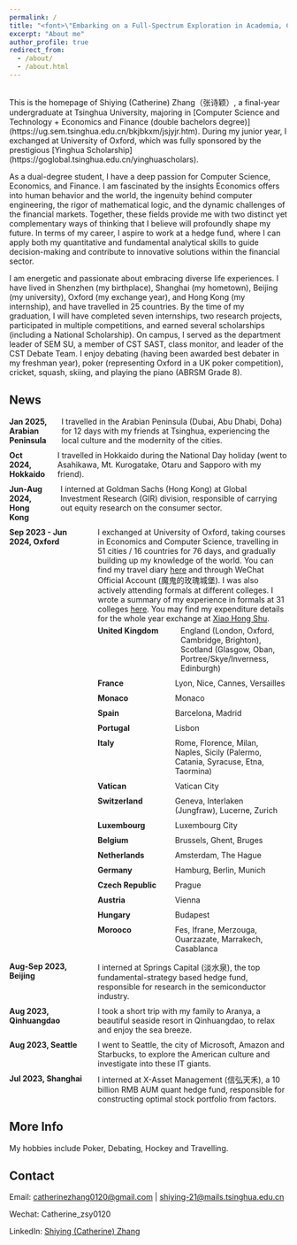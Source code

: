 ```yaml
---
permalink: /
title: "<font>\"Embarking on a Full-Spectrum Exploration in Academia, Career and Life.\"<font> "
excerpt: "About me"
author_profile: true
redirect_from: 
  - /about/
  - /about.html
---
```


<br />
This is the homepage of Shiying (Catherine) Zhang（张诗颖）, a final-year undergraduate at Tsinghua University, majoring in [Computer Science and Technology + Economics and Finance (double bachelors degree)](https://ug.sem.tsinghua.edu.cn/bkjbkxm/jsjyjr.htm). During my junior year, I exchanged at University of Oxford, which was fully sponsored by the prestigious [Yinghua Scholarship](https://goglobal.tsinghua.edu.cn/yinghuascholars).

As a dual-degree student, I have a deep passion for Computer Science, Economics, and Finance. I am fascinated by the insights Economics offers into human behavior and the world, the ingenuity behind computer engineering, the rigor of mathematical logic, and the dynamic challenges of the financial markets. Together, these fields provide me with two distinct yet complementary ways of thinking that I believe will profoundly shape my future. In terms of my career, I aspire to work at a hedge fund, where I can apply both my quantitative and fundamental analytical skills to guide decision-making and contribute to innovative solutions within the financial sector.

I am energetic and passionate about embracing diverse life experiences. I have lived in Shenzhen (my birthplace), Shanghai (my hometown), Beijing (my university), Oxford (my exchange year), and Hong Kong (my internship), and have travelled in 25 countries. By the time of my graduation, I will have completed seven internships, two research projects, participated in multiple competitions, and earned several scholarships (including a National Scholarship). On campus, I served as the department leader of SEM SU, a member of CST SAST, class monitor, and leader of the CST Debate Team. I enjoy debating (having been awarded best debater in my freshman year), poker (representing Oxford in a UK poker competition), cricket, squash, skiing, and playing the piano (ABRSM Grade 8).


News
-----

<div style="font-size: 14px; display: flex; flex-direction: column; gap: 10px;">

  <div style="display: flex; justify-content: space-between;">
    <strong>Jan 2025, Arabian Peninsula</strong><span style="text-align: left; padding-left: 20px;">I travelled in the Arabian Peninsula (Dubai, Abu Dhabi, Doha) for 12 days with my friends at Tsinghua, experiencing the local culture and the modernity of the cities.</span>
  </div>

  <div style="display: flex; justify-content: space-between;">
    <strong>Oct 2024, Hokkaido</strong><span style="text-align: left; padding-left: 20px;">I travelled in Hokkaido during the National Day holiday (went to Asahikawa, Mt. Kurogatake, Otaru and Sapporo with my friend).</span>
  </div>

  <div style="display: flex; justify-content: space-between;">
    <strong>Jun-Aug 2024, Hong Kong</strong><span style="text-align: left; padding-left: 20px;">I interned at Goldman Sachs (Hong Kong) at Global Investment Research (GIR) division, responsible of carrying out equity research on the consumer sector.</span>
  </div>
  
  <div style="display: flex; justify-content: space-between;">
    <strong style="min-width: 140px;">Sep 2023 - Jun 2024, Oxford</strong>
    <span style="text-align: left; padding-left: 20px;">
    I exchanged at University of Oxford, taking courses in Economics and Computer Science, travelling in 51 cities / 16 countries for 76 days, and gradually building up my knowledge of the world. You can find my travel diary 
    <a href="https://mp.weixin.qq.com/s/DxDKDCmPfA_VnEVI6iL7pA" target="_blank">here</a> and through WeChat Official Account (魔鬼的玫瑰城堡). 
    I was also actively attending formals at different colleges. I wrote a summary of my experience in formals at 31 colleges 
    <a href="https://mp.weixin.qq.com/s/qjaSvpZxt7OkDRKebd7RlA" target="_blank">here</a>. 
    You may find my expenditure details for the whole year exchange at 
    <a href="http://xhslink.com/A/jVKlgw" target="_blank">Xiao Hong Shu</a>.
    <div style="display: flex; flex-direction: column;">
      <div style="display: flex; padding: 5px 0; gap: 10px;">
        <strong style="min-width: 140px;">United Kingdom</strong><span>England (London, Oxford, Cambridge, Brighton), Scotland (Glasgow, Oban, Portree/Skye/Inverness, Edinburgh)</span>
      </div>
      <div style="display: flex; padding: 5px 0;">
        <strong style="min-width: 140px;">France</strong><span>Lyon, Nice, Cannes, Versailles</span>
      </div>
      <div style="display: flex; padding: 5px 0;">
        <strong style="min-width: 140px;">Monaco</strong><span>Monaco</span>
      </div>
      <div style="display: flex; padding: 5px 0;">
        <strong style="min-width: 140px;">Spain</strong><span>Barcelona, Madrid</span>
      </div>
      <div style="display: flex; padding: 5px 0;">
        <strong style="min-width: 140px;">Portugal</strong><span>Lisbon</span>
      </div>
      <div style="display: flex; padding: 5px 0;">
        <strong style="min-width: 140px;">Italy</strong><span>Rome, Florence, Milan, Naples, Sicily (Palermo, Catania, Syracuse, Etna, Taormina)</span>
      </div>
      <div style="display: flex; padding: 5px 0;">
        <strong style="min-width: 140px;">Vatican</strong><span>Vatican City</span>
      </div>
      <div style="display: flex; padding: 5px 0;">
        <strong style="min-width: 140px;">Switzerland</strong><span>Geneva, Interlaken (Jungfraw), Lucerne, Zurich</span>
      </div>
      <div style="display: flex; padding: 5px 0;">
        <strong style="min-width: 140px;">Luxembourg</strong><span>Luxembourg City</span>
      </div>
      <div style="display: flex; padding: 5px 0;">
        <strong style="min-width: 140px;">Belgium</strong><span>Brussels, Ghent, Bruges</span>
      </div>
      <div style="display: flex; padding: 5px 0;">
        <strong style="min-width: 140px;">Netherlands</strong><span>Amsterdam, The Hague</span>
      </div>
      <div style="display: flex; padding: 5px 0;">
        <strong style="min-width: 140px;">Germany</strong><span>Hamburg, Berlin, Munich</span>
      </div>
      <div style="display: flex; padding: 5px 0;">
        <strong style="min-width: 140px;">Czech Republic</strong><span>Prague</span>
      </div>
      <div style="display: flex; padding: 5px 0;">
        <strong style="min-width: 140px;">Austria</strong><span>Vienna</span>
      </div>
      <div style="display: flex; padding: 5px 0;">
        <strong style="min-width: 140px;">Hungary</strong><span>Budapest</span>
      </div>
      <div style="display: flex; padding: 5px 0;">
        <strong style="min-width: 140px;">Morooco</strong><span>Fes, Ifrane, Merzouga, Ouarzazate, Marrakech, Casablanca</span>
      </div>
    </div>
    </span>
  </div>

  <div style="display: flex; justify-content: space-between;">
    <strong style="min-width: 140px;">Aug-Sep 2023, Beijing</strong><span style="text-align: left; padding-left: 20px;">I interned at Springs Capital (淡水泉), the top fundamental-strategy based hedge fund, responsible for research in the semiconductor industry.</span>
  </div>

  <div style="display: flex; justify-content: space-between;">
    <strong style="min-width: 140px;">Aug 2023, Qinhuangdao</strong><span style="text-align: left; padding-left: 20px;">I took a short trip with my family to Aranya, a beautiful seaside resort in Qinhuangdao, to relax and enjoy the sea breeze.</span>
  </div>

  <div style="display: flex; justify-content: space-between;">
    <strong style="min-width: 140px;">Aug 2023, Seattle</strong><span style="text-align: left; padding-left: 20px;">I went to Seattle, the city of Microsoft, Amazon and Starbucks, to explore the American culture and investigate into these IT giants.</span>
  </div>

  <div style="display: flex; justify-content: space-between;">
    <strong style="min-width: 140px;">Jul 2023, Shanghai</strong><span style="text-align: left; padding-left: 20px;">I interned at X-Asset Management (信弘天禾), a 10 billion RMB AUM quant hedge fund, responsible for constructing optimal stock portfolio from factors.</span>
  </div>
</div>



More Info
------
My hobbies include Poker, Debating, Hockey and Travelling.


Contact
------
Email: catherinezhang0120@gmail.com | shiying-21@mails.tsinghua.edu.cn

Wechat: Catherine_zsy0120

LinkedIn: [Shiying (Catherine) Zhang](https://www.linkedin.com/in/shiying-zhang-936499272)
